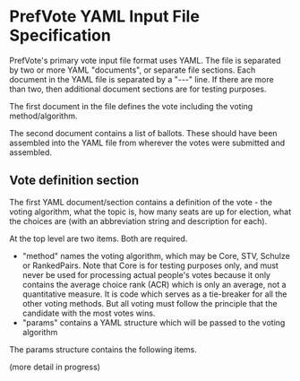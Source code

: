 # PrefVote YAML Input File Specification

PrefVote's primary vote input file format uses YAML.
The file is separated by two or more YAML "documents", or separate file sections.
Each document in the YAML file is separated by a "---" line.
If there are more than two, then additional document sections are for testing purposes.

The first document in the file defines the vote including the voting method/algorithm.

The second document contains a list of ballots.
These should have been assembled into the YAML file from wherever the votes were submitted and assembled.

## Vote definition section
The first YAML document/section contains a definition of the vote - the voting algorithm, what the topic is, how many seats are up for election, what the choices are (with an abbreviation string and description for each).

At the top level are two items. Both are required.

* "method" names the voting algorithm, which may be Core, STV, Schulze or RankedPairs. Note that Core is for testing purposes only, and must never be used for processing actual people's votes because it only contains the average choice rank (ACR) which is only an average, not a quantitative measure. It is code which serves as a tie-breaker for all the other voting methods. But all voting must follow the principle that the candidate with the most votes wins.
* "params" contains a YAML structure which will be passed to the voting algorithm

The params structure contains the following items.

(more detail in progress)
